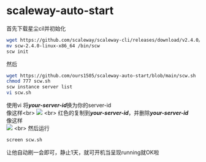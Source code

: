 # scaleway-auto-start
首先下载星尘cil并初始化
``` bash
wget https://github.com/scaleway/scaleway-cli/releases/download/v2.4.0/scw-2.4.0-linux-x86_64
mv scw-2.4.0-linux-x86_64 /bin/scw
scw init
```
然后
``` bash
wget https://github.com/ours1505/scaleway-auto-start/blob/main/scw.sh
chmod 777 scw.sh
scw instance server list
vi scw.sh
```
使用vi 将***your-server-id***换为你的server-id <br> 
像这样\<br> 
![](https://aichatnew.oss-cn-shanghai.aliyuncs.com/chat/202112/1ae77958-ec5f-4b33-8356-a4203e3c9129.png) \<br> 
红色的复制到***your-server-id***，并删除***your-server-id*** <br> 
像这样 <br> 
![](https://aichatnew.oss-cn-shanghai.aliyuncs.com/chat/202112/c884704a-29d5-4645-b7b1-407ed7d811e5.png) \<br> 
然后运行
``` bash
screen scw.sh
```
让他自动刷一会即可，静止1天，就可开机当呈现running就OK啦
